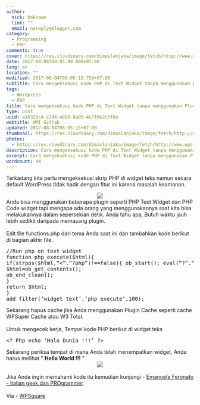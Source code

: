 ```yaml
---
author:
  nick: Unknown
  link: ""
  email: noreply@blogger.com
category:
  - Programming
  - PHP
comments: true
cover: https://res.cloudinary.com/dimaslanjaka/image/fetch/http://www.wpstuffs.com/wp-content/uploads/2013/05/php-wordpress-300x197.jpg
date: 2017-08-04T08:05:00.000+07:00
lang: en
location: ""
modified: 2017-08-04T08:05:15.759+07:00
subtitle: Cara mengeksekusi kode PHP di Text Widget tanpa menggunakan Plugin
tags:
  - Wordpress
  - PHP
title: Cara mengeksekusi kode PHP di Text Widget tanpa menggunakan Plugin
type: post
uuid: a16325c4-c2d4-4888-8a05-4c7f0e2c5f0a
webtitle: WMI Gitlab
updated: 2017-08-04T08:05:15+07:00
thumbnail: https://res.cloudinary.com/dimaslanjaka/image/fetch/http://www.wpstuffs.com/wp-content/uploads/2013/05/php-wordpress-300x197.jpg
photos:
  - https://res.cloudinary.com/dimaslanjaka/image/fetch/http://www.wpstuffs.com/wp-content/uploads/2013/05/php-wordpress-300x197.jpg
description: Cara mengeksekusi kode PHP di Text Widget tanpa menggunakan Plugin
excerpt: Cara mengeksekusi kode PHP di Text Widget tanpa menggunakan Plugin
wordcount: 44
---
```


<p>Terkadang kita perlu mengeksekusi skrip PHP di widget teks namun secara default WordPress tidak hadir dengan fitur ini karena masalah keamanan.<br></p><div class="separator" style="clear: both; text-align: center;"><a href="//webmanajemen.com/page/safelink.html?url=aHR0cHM6Ly9yZXMuY2xvdWRpbmFyeS5jb20vZGltYXNsYW5qYWthL2ltYWdlL2ZldGNoL2h0dHA6Ly93d3cud3BzdHVmZnMuY29tL3dwLWNvbnRlbnQvdXBsb2Fkcy8yMDEzLzA1L3BocC13b3JkcHJlc3MtMzAweDE5Ny5qcGc=" imageanchor="1" style="margin-left: 1em; margin-right: 1em;" rel="nofollow noopener" target="_blank"><img border="0" data-original-height="197" data-original-width="300" src="https://res.cloudinary.com/dimaslanjaka/image/fetch/http://www.wpstuffs.com/wp-content/uploads/2013/05/php-wordpress-300x197.jpg"></a></div>Anda bisa menggunakan beberapa plugin seperti PHP Text Widget dan PHP Code widget tapi mengapa ada orang yang menggunakannya saat kita bisa melakukannya dalam sepersekian detik. Anda tahu apa, Butuh waktu jauh lebih sedikit daripada memasang plugin.<br><br>Edit file functions.php dari tema Anda saat ini dan tambahkan kode berikut di bagian akhir file.<br><pre>//Run php on text widget<br>function php_execute($html){<br>if(strpos($html,“&lt;”.“?php”)!==false){ ob_start(); eval(“?”.“&gt;”.$html);<br>$html=ob_get_contents();<br>ob_end_clean();<br>}<br>return $html;<br>}<br>add_filter(‘widget_text’,‘php_execute’,100);</pre>Sekarang hapus cache jika Anda menggunakan Plugin Cache seperti cache WPSuper Cache atau W3 Total.<br><br>Untuk mengecek kerja, Tempel kode PHP berikut di widget teks<br><pre>&lt;? Php echo ‘Halo Dunia !!!’ ?&gt;</pre>Sekarang periksa tempat di mana Anda telah menempatkan widget, Anda harus melihat &quot; <b>Hello World !!!</b> &quot;<br><div class="separator" style="clear: both; text-align: center;"><a href="//webmanajemen.com/page/safelink.html?url=aHR0cHM6Ly9yZXMuY2xvdWRpbmFyeS5jb20vZGltYXNsYW5qYWthL2ltYWdlL2ZldGNoL2h0dHA6Ly93d3cud3BzdHVmZnMuY29tL3dwLWNvbnRlbnQvdXBsb2Fkcy8yMDEzLzA1L2hlbGxvLXdvcmxkLXBocC13aWRnZXQucG5n" imageanchor="1" style="margin-left: 1em; margin-right: 1em;" rel="nofollow noopener" target="_blank"><img border="0" data-original-height="70" data-original-width="268" src="https://res.cloudinary.com/dimaslanjaka/image/fetch/http://www.wpstuffs.com/wp-content/uploads/2013/05/hello-world-php-widget.png"></a></div><br>Jika Anda ingin memahami kode itu kemudian kunjungi - <a href="//webmanajemen.com/page/safelink.html?url=aHR0cHM6Ly90cmFuc2xhdGUuZ29vZ2xldXNlcmNvbnRlbnQuY29tL3RyYW5zbGF0ZV9jP2RlcHRoPTImbnY9MSZydXJsPXRyYW5zbGF0ZS5nb29nbGUuY29tJnNsPWVuJnNwPW5tdDQmdGw9aWQmdT1odHRwOi8vd3d3LmVtYW51ZWxlZmVyb25hdG8uY29tLzIwMTEvMDQvMTEvZXhlY3V0aW5nLXBocC1pbnNpZGUtYS13b3JkcHJlc3Mtd2lkZ2V0LXdpdGhvdXQtYW55LXBsdWdpbi8mdXNnPUFMa0pyaGgzNGF4TERMQWtGVDcza2JtaGVDWWRsVEl2Snc=" target="_blank" rel="nofollow noopener"> Emanuele Feronato - italian geek dan PROgrammer</a>.<br><br>Via - <a href="//webmanajemen.com/page/safelink.html?url=aHR0cHM6Ly90cmFuc2xhdGUuZ29vZ2xldXNlcmNvbnRlbnQuY29tL3RyYW5zbGF0ZV9jP2RlcHRoPTImbnY9MSZydXJsPXRyYW5zbGF0ZS5nb29nbGUuY29tJnNsPWVuJnNwPW5tdDQmdGw9aWQmdT1odHRwOi8vd3d3Lndwc3F1YXJlLmNvbS9leGVjdXRlLXBocC13b3JkcHJlc3MtdGV4dC13aWRnZXQtd2l0aG91dC1wbHVnaW4vJnVzZz1BTGtKcmhnZVpORU8xMENvRlFmandKZ3BncGNPS0ctdUpB" target="_blank" rel="nofollow noopener"> WPSquare </a>
